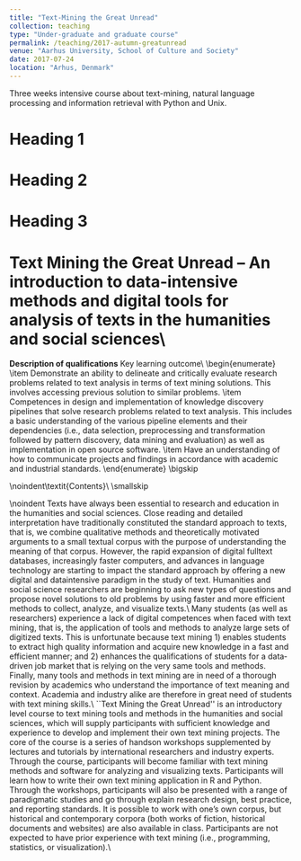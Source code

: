 ```yaml
---
title: "Text-Mining the Great Unread"
collection: teaching
type: "Under-graduate and graduate course"
permalink: /teaching/2017-autumn-greatunread
venue: "Aarhus University, School of Culture and Society"
date: 2017-07-24
location: "Arhus, Denmark"
---
```

Three weeks intensive course about text-mining, natural language processing and information retrieval with Python and Unix.


Heading 1
======

Heading 2
======

Heading 3
======

Text Mining the Great Unread – An introduction to data-intensive methods and digital tools for analysis of texts in the humanities and social sciences\\
======

**Description of qualifications**
Key learning outcome\\
\begin{enumerate}
	\item Demonstrate an ability to delineate and critically evaluate research problems related to text analysis in terms of
text mining solutions. This involves accessing previous solution to similar problems.
	\item Competences in design and implementation of knowledge discovery pipelines that solve research problems related
to text analysis. This includes a basic understanding of the various pipeline elements and their dependencies (i.e., data
selection, preprocessing and transformation followed by pattern discovery, data mining and evaluation) as well as
implementation in open source software.
	\item Have an understanding of how to communicate projects and findings in accordance with academic and industrial
standards.
\end{enumerate}
\bigskip

\noindent\textit{Contents}\\
\smallskip

\noindent Texts have always been essential to research and education in the humanities and social sciences. Close reading and
detailed interpretation have traditionally constituted the standard approach to texts, that is, we combine qualitative
methods and theoretically motivated arguments to a small textual corpus with the purpose of understanding the meaning
of that corpus. However, the rapid expansion of digital full­text databases, increasingly faster computers, and advances
in language technology are starting to impact the standard approach by offering a new digital and data­intensive
paradigm in the study of text. Humanities and social science researchers are beginning to ask new types of questions and
propose novel solutions to old problems by using faster and more efficient methods to collect, analyze, and visualize
texts.\\
Many students (as well as researchers) experience a lack of digital competences when faced with text mining, that is, the
application of tools and methods to analyze large sets of digitized texts. This is unfortunate because text mining 1)
enables students to extract high quality information and acquire new knowledge in a fast and efficient manner; and 2)
enhances the qualifications of students for a data­driven job market that is relying on the very same tools and methods.
Finally, many tools and methods in text mining are in need of a thorough revision by academics who understand the
importance of text meaning and context. Academia and industry alike are therefore in great need of students with text
mining skills.\\
 ``Text Mining the Great Unread'' is an introductory level course to text mining tools and methods in the humanities and
social sciences, which will supply participants with sufficient knowledge and experience to develop and implement their
own text mining projects. The core of the course is a series of hands­on workshops supplemented by lectures and tutorials by international researchers and industry experts. Through the course, participants will become familiar with
text mining methods and software for analyzing and visualizing texts. Participants will learn how to write their own text
mining application in R and Python. Through the workshops, participants will also be presented with a range of
paradigmatic studies and go through explain research design, best practice, and reporting standards. It is possible to
work with one’s own corpus, but historical and contemporary corpora (both works of fiction, historical documents and
websites) are also available in class. Participants are not expected to have prior experience with text mining (i.e.,
programming, statistics, or visualization).\\

